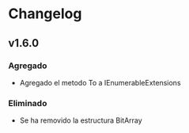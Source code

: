 ﻿# Changelog

## v1.6.0

### Agregado
- Agregado el metodo To<T> a IEnumerableExtensions

### Eliminado
- Se ha removido la estructura BitArray